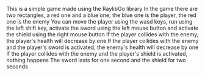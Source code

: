 This is a simple game made using the RaylibGo library
In the game there are two rectangles, a red one and a blue one, the blue one is the player, the red one is the enemy
You can move the player using the wasd keys, run using the left shift key, activate the sword using the left mouse button and activate the shield using the right mouse button
If the player collides with the enemy, the player's health will decrease by one
If the player collides with the enemy and the player's sword is activated, the enemy's health will decrease by one
If the player collides with the enemy and the player's shield is activated, nothing happens
The sword lasts for one second and the shield for two seconds
